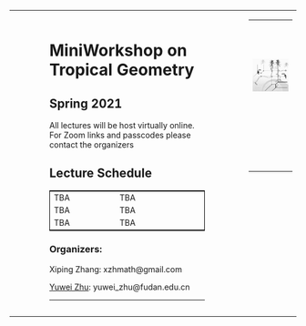 

<table width="100%" height="100%" cellspacing="0" cellpadding="0" border="0">
<tr>
<td style="padding: 1em 5em 1em 5em" valign="top" width="800">

<h1>
MiniWorkshop on Tropical Geometry
</h1>
<h2>
Spring 2021
</h2>

<p>
All lectures will be host virtually online. For Zoom links and passcodes please contact the organizers
</p>
 
 

<h2>
Lecture Schedule
</h2>

<table width="70%" cellspacing="1" cellpadding="1" border="0" style="border-width: 1px; border-color:#000000; border-style: solid;">
<tr><td width="45%">TBA</td> <td width="10%"> TBA     </td> <td width="30%">     </td> <td width="25%">       </td></tr>
<tr><td width="45%">TBA</td> <td width="10%"> TBA     </td> <td width="30%">     </td> <td width="30%">       </td></tr>
<tr><td width="45%">TBA</td> <td width="10%"> TBA     </td> <td width="30%">     </td> <td width="25%">       </td></tr>
</table>
 


<h3>
Organizers: 
</h3>
<p>
Xiping Zhang: xzhmath@gmail.com
</p>
<p>
<a href="https://ag-yzhu.github.io/">Yuwei Zhu</a>: yuwei_zhu@fudan.edu.cn
</p>
<hr>




<td  width="500" style = "vertical-align: top">

<table width="500" cellspacing="0" cellpadding="0" border="0">
<tr><td colspan="6">&nbsp;</td></tr>
<tr><td colspan="6">&nbsp;</td></tr>
<tr><td colspan="6">&nbsp;</td></tr>
<tr><td colspan="6"><img src="tropicalpic.png" width="500"></td></tr>
<tr><td colspan="6">&nbsp;</td></tr>
<tr><td colspan="6">&nbsp;</td></tr>
<tr><td colspan="6">&nbsp;</td></tr>
<tr><td colspan="6"><center><img src=" " width="500"></center></td></tr>
<tr><td colspan="6">&nbsp;</td></tr>
<tr><td colspan="6"><center><img src=" " width="500"></center></td></tr>
</table>
&nbsp;

</td>
</tr>


</table>
